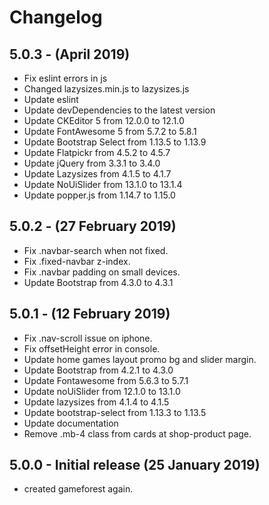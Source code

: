 # Changelog

## 5.0.3 - (April 2019)
- Fix eslint errors in js
- Changed lazysizes.min.js to lazysizes.js
- Update eslint
- Update devDependencies to the latest version
- Update CKEditor 5 from 12.0.0 to 12.1.0
- Update FontAwesome 5 from 5.7.2 to 5.8.1
- Update Bootstrap Select from 1.13.5 to 1.13.9
- Update Flatpickr from 4.5.2 to 4.5.7
- Update jQuery from 3.3.1 to 3.4.0
- Update Lazysizes from 4.1.5 to 4.1.7
- Update NoUiSlider from 13.1.0 to 13.1.4
- Update popper.js from 1.14.7 to 1.15.0

## 5.0.2 - (27 February 2019)
- Fix .navbar-search when not fixed.
- Fix .fixed-navbar z-index.
- Fix .navbar padding on small devices.
- Update Bootstrap from 4.3.0 to 4.3.1

## 5.0.1 - (12 February 2019)
- Fix .nav-scroll issue on iphone.
- Fix offsetHeight error in console.
- Update home games layout promo bg and slider margin.
- Update Bootstrap from 4.2.1 to 4.3.0
- Update Fontawesome from 5.6.3 to 5.7.1
- Update noUiSlider from 12.1.0 to 13.1.0
- Update lazysizes from 4.1.4 to 4.1.5
- Update bootstrap-select from 1.13.3 to 1.13.5
- Update documentation
- Remove .mb-4 class from cards at shop-product page.

## 5.0.0 - Initial release (25 January 2019)
- created gameforest again.
